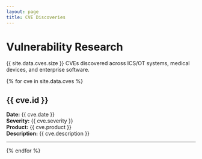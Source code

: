 ```yaml
---
layout: page
title: CVE Discoveries
---
```


# Vulnerability Research

{{ site.data.cves.size }} CVEs discovered across ICS/OT systems, medical devices, and enterprise software.

{% for cve in site.data.cves %}
## {{ cve.id }}
**Date:** {{ cve.date }}  
**Severity:** {{ cve.severity }}  
**Product:** {{ cve.product }}  
**Description:** {{ cve.description }}

---
{% endfor %}
